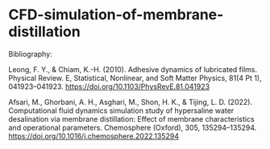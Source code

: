 # CFD-simulation-of-membrane-distillation

Bibliography:

Leong, F. Y., & Chiam, K.-H. (2010). Adhesive dynamics of lubricated films. Physical Review. E, Statistical, Nonlinear, and Soft Matter Physics, 81(4 Pt 1), 041923–041923. https://doi.org/10.1103/PhysRevE.81.041923

Afsari, M., Ghorbani, A. H., Asghari, M., Shon, H. K., & Tijing, L. D. (2022). Computational fluid dynamics simulation study of hypersaline water desalination via membrane distillation: Effect of membrane characteristics and operational parameters. Chemosphere (Oxford), 305, 135294–135294. https://doi.org/10.1016/j.chemosphere.2022.135294
